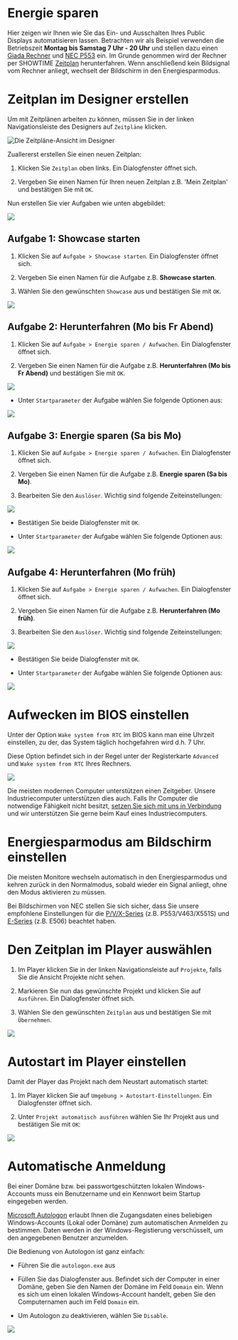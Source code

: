 # Energie sparen

Hier zeigen wir Ihnen wie Sie das Ein- und Ausschalten Ihres Public Displays automatisieren lassen. Betrachten wir als Beispiel verwenden die Betriebszeit **Montag bis Samstag 7 Uhr - 20 Uhr** und stellen dazu einen [Giada Rechner](https://doc.eboard.stueber.de/setup-computer/Giada-D67-N1/) und [NEC P553](https://www.nec-display-solutions.com/p/de/de/support/productsupport/rp/P553.xhtml) ein. Im Grunde genommen wird der Rechner per SHOWTIME [Zeitplan](/howto/create-projects/manage-schedules/README.md) herunterfahren. Wenn anschließend kein Bildsignal vom Rechner anliegt, wechselt der Bildschirm in den Energiesparmodus.

# Zeitplan im Designer erstellen

Um mit Zeitplänen arbeiten zu können, müssen Sie in der linken Navigationsleiste des Designers auf `Zeitpläne` klicken.

![Die Zeitpläne-Ansicht im Designer](/images/designer-schedules.png)

Zuallererst erstellen Sie einen neuen Zeitplan:

1. Klicken Sie `Zeitplan` oben links. Ein Dialogfenster öffnet sich.

2. Vergeben Sie einen Namen für Ihren neuen Zeitplan z.B. 'Mein Zeitplan' und bestätigen Sie mit `OK`.

Nun erstellen Sie vier Aufgaben wie unten abgebildet:

![](/images/Zeitplan.png)

## Aufgabe 1: Showcase starten

1. Klicken Sie auf `Aufgabe > Showcase starten`. Ein Dialogfenster öffnet sich.

2. Vergeben Sie einen Namen für die Aufgabe z.B. **Showcase starten**.

3. Wählen Sie den gewünschten `Showcase` aus und bestätigen Sie mit `OK`.

![](/images/Showcase_zuweisen.png)

## Aufgabe 2: Herunterfahren (Mo bis Fr Abend)

1. Klicken Sie auf `Aufgabe > Energie sparen / Aufwachen`. Ein Dialogfenster öffnet sich.

2. Vergeben Sie einen Namen für die Aufgabe z.B. **Herunterfahren (Mo bis Fr Abend)** und bestätigen Sie mit `OK`.

![](/images/aufgabe1-Mo-bis-Fr-Abend.png)

* Unter `Startparameter` der Aufgabe wählen Sie folgende Optionen aus:

![](/images/herunterfahren-Mo-bis-Fr-Abend.png)

## Aufgabe 3: Energie sparen (Sa bis Mo)

1. Klicken Sie auf `Aufgabe > Energie sparen / Aufwachen`. Ein Dialogfenster öffnet sich.

2. Vergeben Sie einen Namen für die Aufgabe z.B. **Energie sparen (Sa bis Mo)**.

3. Bearbeiten Sie den `Auslöser`. Wichtig sind folgende Zeiteinstellungen:

![](/images/Standby-Sa-bis-Mo.png)

* Bestätigen Sie beide Dialogfenster mit `OK`.

* Unter `Startparameter` der Aufgabe wählen Sie folgende Optionen aus:

![](/images/wakeup-montag.png)

## Aufgabe 4: Herunterfahren (Mo früh)

1. Klicken Sie auf `Aufgabe > Energie sparen / Aufwachen`. Ein Dialogfenster öffnet sich.

2. Vergeben Sie einen Namen für die Aufgabe z.B. **Herunterfahren (Mo früh)**.

3. Bearbeiten Sie den `Auslöser`. Wichtig sind folgende Zeiteinstellungen:

![](/images/Auslöser_Montag.png)

* Bestätigen Sie beide Dialogfenster mit `OK`.

* Unter `Startparameter` der Aufgabe wählen Sie folgende Optionen aus:

![](/images/herunterfahren-Mo-bis-Fr-Abend.png)

# Aufwecken im BIOS einstellen

Unter der Option `Wake system from RTC` im BIOS kann man eine Uhrzeit einstellen, zu der, das System täglich hochgefahren wird d.h. 7 Uhr.

Diese Option befindet sich in der Regel unter der Registerkarte `Advanced` und `Wake system from RTC` Ihres Rechners.

![](/images/BIOS_Giada-D67-N1_RTC-Wake.jpg)

Die meisten modernen Computer unterstützen einen Zeitgeber. Unsere Industriecomputer unterstützen dies auch. Falls Ihr Computer die notwendige Fähigkeit nicht besitzt, [setzen Sie sich mit uns in Verbindung](https://www.stueber.de/contact.php) und wir unterstützen Sie gerne beim Kauf eines Industriecomputers.

# Energiesparmodus am Bildschirm einstellen

Die meisten Monitore wechseln automatisch in den Energiesparmodus und kehren zurück in den Normalmodus, sobald wieder ein Signal anliegt, ohne den Modus aktivieren zu müssen.

Bei Bildschirmen von NEC stellen Sie sich sicher, dass Sie unsere empfohlene Einstellungen für die [P/V/X-Series](https://doc.eboard.stueber.de/tips/NEC-Bildschirm-einrichten/#pvx-series) (z.B. P553/V463/X551S) und [E-Series](https://doc.eboard.stueber.de/tips/NEC-Bildschirm-einrichten/#e-series) (z.B. E506) beachtet haben.

# Den Zeitplan im Player auswählen

1. Im Player klicken Sie in der linken Navigationsleiste auf `Projekte`, falls Sie die Ansicht Projekte nicht sehen.

2. Markieren Sie nun das gewünschte Projekt und klicken Sie auf `Ausführen`. Ein Dialogfenster öffnet sich.

3.  Wählen Sie den gewünschten `Zeitplan` aus und bestätigen Sie mit `Übernehmen`.

![](/images/einen-zeitplan-ausfuehren.png)

# Autostart im Player einstellen

Damit der Player das Projekt nach dem Neustart automatisch startet:

1. Im Player klicken Sie auf `Umgebung > Autostart-Einstellungen`. Ein Dialogfenster öffnet sich.

2. Unter `Projekt automatisch ausführen` wählen Sie Ihr Projekt aus und bestätigen Sie mit `OK`:

![](/images/Autostart-Einstellungen.png)

# Automatische Anmeldung

Bei einer Domäne bzw. bei passwortgeschützten lokalen Windows-Accounts muss ein Benutzername und ein Kennwort beim Startup eingegeben werden.

[Microsoft Autologon](https://docs.microsoft.com/de-de/sysinternals/downloads/autologon) erlaubt Ihnen die Zugangsdaten eines beliebigen Windows-Accounts (Lokal oder Domäne) zum automatischen Anmelden zu bestimmen. Daten werden in der Windows-Registierung verschüsselt, um den angegebenen Benutzer anzumelden.

Die Bedienung von Autologon ist ganz einfach:

* Führen Sie die `autologon.exe` aus

* Füllen Sie das Dialogfenster aus. Befindet sich der Computer in einer Domäne, geben Sie den Namen der Domäne im Feld `Domain` ein. Wenn es sich um einen lokalen Windows-Account handelt, geben Sie den Computernamen auch im Feld `Domain` ein. 

* Um Autologon zu deaktivieren, wählen Sie `Disable`.

![](/images/autologin.jpg)





